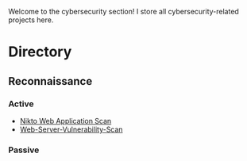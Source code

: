 Welcome to the cybersecurity section! I store all cybersecurity-related projects here.

# Directory

## Reconnaissance

### Active

- [Nikto Web Application Scan](https://github.com/Ayliea/Ayliea-Projects/blob/main/Cybersecurity/Reconnaissance/Active/Nikto-Web-Application-Scan)
- [Web-Server-Vulnerability-Scan](https://github.com/Ayliea/Ayliea-Projects/blob/main/Cybersecurity/Reconnaissance/Active/Web-Server-Vulnerability-Scan)

### Passive
